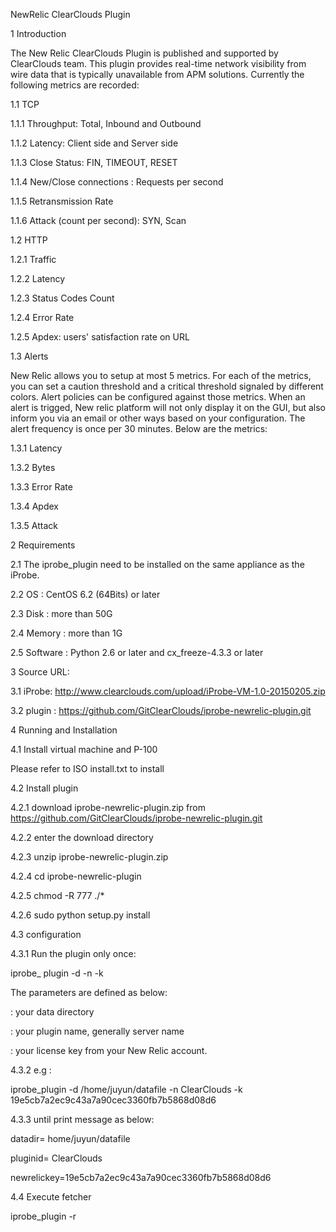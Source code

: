 
NewRelic ClearClouds Plugin

1        Introduction

The New Relic ClearClouds Plugin is published and supported by ClearClouds team. This plugin provides real-time network visibility from wire data that is typically unavailable from APM solutions. Currently the following metrics are recorded:

1.1          TCP

1.1.1     Throughput: Total, Inbound and Outbound

1.1.2     Latency: Client side and Server side

1.1.3     Close Status: FIN, TIMEOUT, RESET

1.1.4     New/Close connections : Requests per second

1.1.5     Retransmission Rate

1.1.6     Attack (count per second): SYN, Scan

1.2          HTTP 

1.2.1     Traffic

1.2.2     Latency

1.2.3     Status Codes Count

1.2.4     Error Rate

1.2.5     Apdex: users' satisfaction rate on URL

1.3          Alerts

New Relic allows you to setup at most 5 metrics. For each of the metrics, you can set a caution threshold and a critical threshold signaled by different colors. Alert policies can be configured against those metrics. When an alert is trigged, New relic platform will not only display it on the GUI, but also inform you via an email or other ways based on your configuration. The alert frequency is once per 30 minutes. Below are the metrics:

1.3.1     Latency

1.3.2     Bytes

1.3.3     Error Rate

1.3.4     Apdex

1.3.5     Attack

2        Requirements

2.1          The iprobe_plugin need to be installed on the same appliance as the iProbe. 

2.2          OS : CentOS 6.2 (64Bits) or later

2.3          Disk :    more than 50G

2.4          Memory : more than 1G

2.5          Software : Python 2.6 or later and cx_freeze-4.3.3 or later

3        Source URL:

3.1          iProbe:  http://www.clearclouds.com/upload/iProbe-VM-1.0-20150205.zip

3.2          plugin :  https://github.com/GitClearClouds/iprobe-newrelic-plugin.git

4         Running and Installation

4.1          Install virtual machine and P-100

Please refer to ISO install.txt to install 

4.2          Install plugin

4.2.1     download iprobe-newrelic-plugin.zip from https://github.com/GitClearClouds/iprobe-newrelic-plugin.git

4.2.2     enter the download directory

4.2.3     unzip iprobe-newrelic-plugin.zip

4.2.4     cd iprobe-newrelic-plugin

4.2.5     chmod -R 777  ./*

4.2.6     sudo python setup.py install

4.3          configuration

4.3.1     Run the plugin only once:

iprobe_ plugin  -d <datadir>  -n <pluginid>  -k <newrelickey>

The parameters are defined as below:

<datadir>  :  your data directory

<pluginid>  :  your plugin name, generally server name

<newrelickey>  :  your license key from your New Relic account.

4.3.2     e.g :

iprobe_plugin -d /home/juyun/datafile  -n ClearClouds -k 19e5cb7a2ec9c43a7a90cec3360fb7b5868d08d6

4.3.3     until print message as below:

datadir= home/juyun/datafile

pluginid= ClearClouds

newrelickey=19e5cb7a2ec9c43a7a90cec3360fb7b5868d08d6

4.4          Execute fetcher

iprobe_plugin  -r

 

 

 

